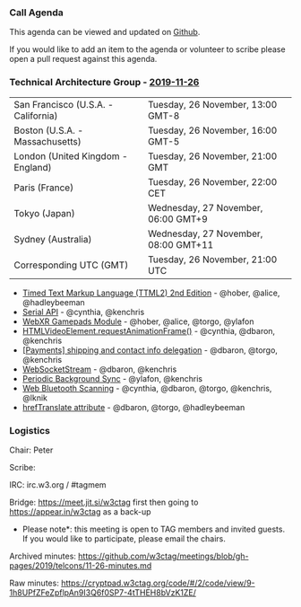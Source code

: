 ### Call Agenda

This agenda can be viewed and updated on [Github](https://github.com/w3ctag/meetings/blob/gh-pages/2019/telcons/11-26-agenda.md).

If you would like to add an item to the agenda or volunteer to scribe please open a pull request against this agenda.

### Technical Architecture Group - [2019-11-26](https://www.timeanddate.com/worldclock/converter.html?iso=20191126T210000&p1=224&p2=43&p3=136&p4=195&p5=248&p6=240)

<table>
<tr><td> San Francisco (U.S.A. - California) <td> Tuesday, 26 November, 13:00 GMT-8</td></tr>
<tr><td> Boston (U.S.A. - Massachusetts) <td> Tuesday, 26 November, 16:00 GMT-5</td></tr>
<tr><td> London (United Kingdom - England) <td> Tuesday, 26 November, 21:00 GMT</td></tr>
<tr><td> Paris (France) <td> Tuesday, 26 November, 22:00 CET</td></tr>
<tr><td> Tokyo (Japan) <td> Wednesday, 27 November, 06:00 GMT+9</td></tr>
<tr><td> Sydney (Australia) <td> Wednesday, 27 November, 08:00 GMT+11</td></tr>
<tr><td> Corresponding UTC (GMT) <td> Tuesday, 26 November, 21:00 UTC</td></tr>
</table>

* [Timed Text Markup Language (TTML2) 2nd Edition](https://github.com/w3ctag/design-reviews/issues/432) - @hober, @alice, @hadleybeeman
* [Serial API](https://github.com/w3ctag/design-reviews/issues/431) - @cynthia, @kenchris
* [WebXR Gamepads Module](https://github.com/w3ctag/design-reviews/issues/430) - @hober, @alice, @torgo, @ylafon
* [HTMLVideoElement.requestAnimationFrame()](https://github.com/w3ctag/design-reviews/issues/429) - @cynthia, @dbaron, @kenchris
* [[Payments] shipping and contact info delegation](https://github.com/w3ctag/design-reviews/issues/425) - @dbaron, @torgo, @kenchris
* [WebSocketStream](https://github.com/w3ctag/design-reviews/issues/394) - @dbaron, @kenchris
* [Periodic Background Sync](https://github.com/w3ctag/design-reviews/issues/367) - @ylafon, @kenchris
* [Web Bluetooth Scanning](https://github.com/w3ctag/design-reviews/issues/333) - @cynthia, @dbaron, @torgo, @kenchris, @lknik
* [hrefTranslate attribute](https://github.com/w3ctag/design-reviews/issues/301) - @dbaron, @torgo, @hadleybeeman

### Logistics

Chair: Peter

Scribe:

IRC: irc.w3.org / #tagmem

Bridge: https://meet.jit.si/w3ctag first then going to https://appear.in/w3ctag as a back-up

* Please note*: this meeting is open to TAG members and invited guests. If you would like to participate, please email the chairs.

Archived minutes: https://github.com/w3ctag/meetings/blob/gh-pages/2019/telcons/11-26-minutes.md

Raw minutes: https://cryptpad.w3ctag.org/code/#/2/code/view/9-1h8UPfZFeZpflpAn9I3Q6f0SP7-4tTHEH8bVzK1ZE/
